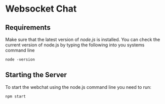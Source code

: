  # Websocket Chat

 ## Requirements
 Make sure that the latest version of *node.js* is installed.
 You can check the current version of node.js by typing the following into you systems command line
 ```
 node -version
 ```

 ## Starting the Server
 To start the webchat using the node.js command line you need to run:
 ```
 npm start
 ```
